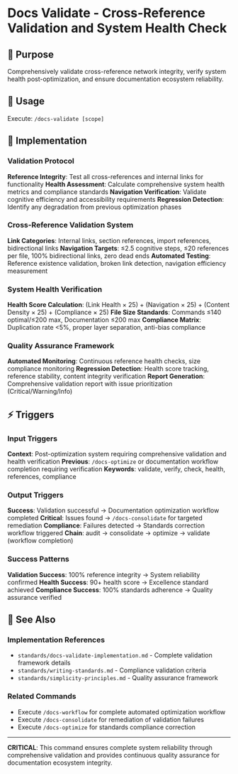 # Docs Validate - Cross-Reference Validation and System Health Check

## 🎯 Purpose
Comprehensively validate cross-reference network integrity, verify system health post-optimization, and ensure documentation ecosystem reliability.

## 🚀 Usage
Execute: `/docs-validate [scope]`

## 🔧 Implementation

### Validation Protocol
**Reference Integrity**: Test all cross-references and internal links for functionality
**Health Assessment**: Calculate comprehensive system health metrics and compliance standards
**Navigation Verification**: Validate cognitive efficiency and accessibility requirements 
**Regression Detection**: Identify any degradation from previous optimization phases

### Cross-Reference Validation System
**Link Categories**: Internal links, section references, import references, bidirectional links
**Navigation Targets**: ≤2.5 cognitive steps, ≤20 references per file, 100% bidirectional links, zero dead ends
**Automated Testing**: Reference existence validation, broken link detection, navigation efficiency measurement

### System Health Verification
**Health Score Calculation**: (Link Health × 25) + (Navigation × 25) + (Content Density × 25) + (Compliance × 25)
**File Size Standards**: Commands ≤140 optimal/≤200 max, Documentation ≤200 max
**Compliance Matrix**: Duplication rate <5%, proper layer separation, anti-bias compliance

### Quality Assurance Framework  
**Automated Monitoring**: Continuous reference health checks, size compliance monitoring
**Regression Detection**: Health score tracking, reference stability, content integrity verification
**Report Generation**: Comprehensive validation report with issue prioritization (Critical/Warning/Info)

## ⚡ Triggers

### Input Triggers
**Context**: Post-optimization system requiring comprehensive validation and health verification
**Previous**: `/docs-optimize` or documentation workflow completion requiring verification
**Keywords**: validate, verify, check, health, references, compliance

### Output Triggers
**Success**: Validation successful → Documentation optimization workflow completed
**Critical**: Issues found → `/docs-consolidate` for targeted remediation
**Compliance**: Failures detected → Standards correction workflow triggered
**Chain**: audit → consolidate → optimize → validate (workflow completion)

### Success Patterns
**Validation Success**: 100% reference integrity → System reliability confirmed
**Health Success**: 90+ health score → Excellence standard achieved
**Compliance Success**: 100% standards adherence → Quality assurance verified

## 🔗 See Also

### Implementation References
- `standards/docs-validate-implementation.md` - Complete validation framework details
- `standards/writing-standards.md` - Compliance validation criteria
- `standards/simplicity-principles.md` - Quality assurance framework

### Related Commands
- Execute `/docs-workflow` for complete automated optimization workflow
- Execute `/docs-consolidate` for remediation of validation failures
- Execute `/docs-optimize` for standards compliance correction

---

**CRITICAL**: This command ensures complete system reliability through comprehensive validation and provides continuous quality assurance for documentation ecosystem integrity.